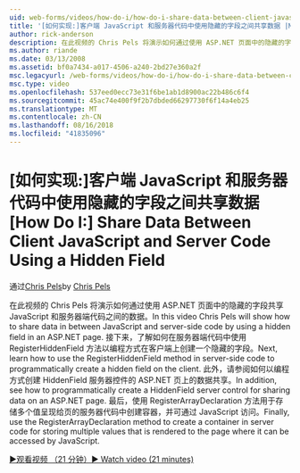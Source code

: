 ```yaml
---
uid: web-forms/videos/how-do-i/how-do-i-share-data-between-client-javascript-and-server-code-using-a-hidden-field
title: '[如何实现:]客户端 JavaScript 和服务器代码中使用隐藏的字段之间共享数据 |Microsoft Docs'
author: rick-anderson
description: 在此视频的 Chris Pels 将演示如何通过使用 ASP.NET 页面中的隐藏的字段共享 JavaScript 和服务器端代码之间的数据。 接下来，了解如何 t...
ms.author: riande
ms.date: 03/13/2008
ms.assetid: bf0a7434-a017-4506-a240-2bd27e360a2f
msc.legacyurl: /web-forms/videos/how-do-i/how-do-i-share-data-between-client-javascript-and-server-code-using-a-hidden-field
msc.type: video
ms.openlocfilehash: 537eed0ecc73e31f6be1ab1d8900ac22b486c6f4
ms.sourcegitcommit: 45ac74e400f9f2b7dbded66297730f6f14a4eb25
ms.translationtype: MT
ms.contentlocale: zh-CN
ms.lasthandoff: 08/16/2018
ms.locfileid: "41835096"
---
```

<a name="how-do-i-share-data-between-client-javascript-and-server-code-using-a-hidden-field"></a><span data-ttu-id="177f9-104">[如何实现:]客户端 JavaScript 和服务器代码中使用隐藏的字段之间共享数据</span><span class="sxs-lookup"><span data-stu-id="177f9-104">[How Do I:] Share Data Between Client JavaScript and Server Code Using a Hidden Field</span></span>
====================
<span data-ttu-id="177f9-105">通过[Chris Pels](https://twitter.com/chrispels)</span><span class="sxs-lookup"><span data-stu-id="177f9-105">by [Chris Pels](https://twitter.com/chrispels)</span></span>

<span data-ttu-id="177f9-106">在此视频的 Chris Pels 将演示如何通过使用 ASP.NET 页面中的隐藏的字段共享 JavaScript 和服务器端代码之间的数据。</span><span class="sxs-lookup"><span data-stu-id="177f9-106">In this video Chris Pels will show how to share data in between JavaScript and server-side code by using a hidden field in an ASP.NET page.</span></span> <span data-ttu-id="177f9-107">接下来，了解如何在服务器端代码中使用 RegisterHiddenField 方法以编程方式在客户端上创建一个隐藏的字段。</span><span class="sxs-lookup"><span data-stu-id="177f9-107">Next, learn how to use the RegisterHiddenField method in server-side code to programmatically create a hidden field on the client.</span></span> <span data-ttu-id="177f9-108">此外，请参阅如何以编程方式创建 HiddenField 服务器控件的 ASP.NET 页上的数据共享。</span><span class="sxs-lookup"><span data-stu-id="177f9-108">In addition, see how to programmatically create a HiddenField server control for sharing data on an ASP.NET page.</span></span> <span data-ttu-id="177f9-109">最后，使用 RegisterArrayDeclaration 方法用于存储多个值呈现给页的服务器代码中创建容器，并可通过 JavaScript 访问。</span><span class="sxs-lookup"><span data-stu-id="177f9-109">Finally, use the RegisterArrayDeclaration method to create a container in server code for storing multiple values that is rendered to the page where it can be accessed by JavaScript.</span></span>

[<span data-ttu-id="177f9-110">&#9654;观看视频 （21 分钟）</span><span class="sxs-lookup"><span data-stu-id="177f9-110">&#9654; Watch video (21 minutes)</span></span>](https://channel9.msdn.com/Blogs/ASP-NET-Site-Videos/how-do-i-share-data-between-client-javascript-and-server-code-using-a-hidden-field)
